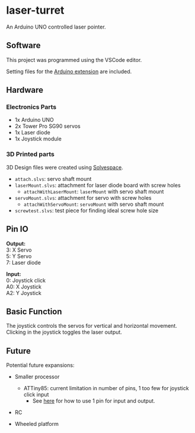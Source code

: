 # laser-turret
An Arduino UNO controlled laser pointer.

## Software

This project was programmed using the VSCode editor.

Setting files for the [Arduino extension](https://marketplace.visualstudio.com/items?itemName=vsciot-vscode.vscode-arduino) are included.

## Hardware

### Electronics Parts

- 1x Arduino UNO
- 2x Tower Pro SG90 servos
- 1x Laser diode
- 1x Joystick module

### 3D Printed parts
3D Design files were created using [Solvespace](http://solvespace.com/index.pl).

- `attach.slvs`: servo shaft mount
- `laserMount.slvs`: attachment for laser diode board with screw holes
  - `attachWithLaserMount`: `laserMount` with servo shaft mount
- `servoMount.slvs`: attachment for servo with screw holes
  - `attachWithServoMount`: `servoMount` with servo shaft mount
- `screwtest.slvs`: test piece for finding ideal screw hole size

## Pin IO

**Output:** \
3: X Servo \
5: Y Servo \
7: Laser diode

**Input:** \
0: Joystick click \
A0: X Joystick \
A2: Y Joystick

## Basic Function

The joystick controls the servos for vertical and horizontal movement. Clicking in the joystick toggles the laser output.

## Future

Potential future expansions:
- Smaller processor
  - ATTiny85: current limitation in number of pins, 1 too few for joystick click input
    - See [here](http://www.technoblogy.com/show?LSE) for how to use 1 pin for input and output.

- RC

- Wheeled platform
